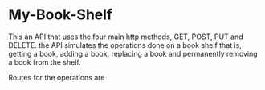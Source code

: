 # My-Book-Shelf
This an API that uses the four main http methods, GET, POST, PUT and DELETE. the API simulates the operations done on a book shelf that is, getting a book, adding a book, replacing a book and permanently removing a book from the shelf.

Routes for the operations are


